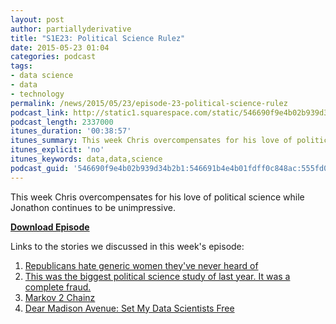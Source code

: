 ```yaml
---
layout: post
author: partiallyderivative
title: "S1E23: Political Science Rulez"
date: 2015-05-23 01:04
categories: podcast
tags:
- data science
- data
- technology
permalink: /news/2015/05/23/episode-23-political-science-rulez
podcast_link: http://static1.squarespace.com/static/546690f9e4b02b939d34b2b1/546691b4e4b01fdff0c848ac/555fd119e4b022cec2184fe9/1432342947523/Partially_Derivative_Episode_23.mp3
podcast_length: 2337000
itunes_duration: '00:38:57'
itunes_summary: This week Chris overcompensates for his love of political science while Jonathon continues to be unimpressive.
itunes_explicit: 'no'
itunes_keywords: data,data,science
podcast_guid: '546690f9e4b02b939d34b2b1:546691b4e4b01fdff0c848ac:555fd02ce4b044d8a26b5e6f'
---
```


This week Chris overcompensates for his love of political science while
Jonathon continues to be unimpressive.

[**Download Episode**](http://static1.squarespace.com/static/546690f9e4b02b939d34b2b1/546691b4e4b01fdff0c848ac/555fd119e4b022cec2184fe9/1432342947523/Partially_Derivative_Episode_23.mp3)

Links to the stories we discussed in this week's episode:

1.  [Republicans hate generic women they've never heard
    of](http://www.theatlantic.com/politics/archive/2015/05/emily-farris-is-not-running-for-president/393443/)
2.  [This was the biggest political science study of last year. It was a
    complete fraud.](http://www.vox.com/2015/5/20/8630535/same-sex-marriage-study)
3.  [Markov 2
    Chainz](http://mashable.com/2015/05/22/algorithm-rap-lyrics/?utm_cid=mash-com-fb-tech-link)
4.  [Dear Madison Avenue: Set My Data Scientists
    Free](http://adage.com/article/digitalnext/dear-madison-avenue-set-data-scientists-free/298676/)
